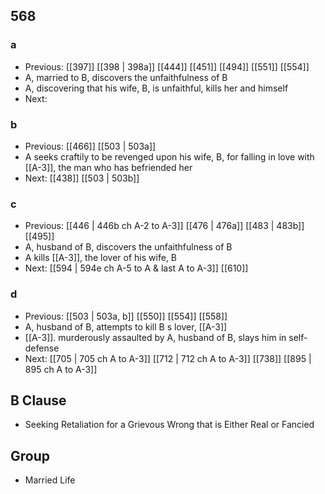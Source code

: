 ## 568
### a
- Previous: [[397]] [[398 | 398a]] [[444]] [[451]] [[494]] [[551]] [[554]] 
- A, married to B, discovers the unfaithfulness of B
- A, discovering that his wife, B, is unfaithful, kills her and himself
- Next: 

### b
- Previous: [[466]] [[503 | 503a]] 
- A seeks craftily to be revenged upon his wife, B, for falling in love with [[A-3]], the man who has befriended her
- Next: [[438]] [[503 | 503b]] 

### c
- Previous: [[446 | 446b ch A-2 to A-3]] [[476 | 476a]] [[483 | 483b]] [[495]] 
- A, husband of B, discovers the unfaithfulness of B
- A kills [[A-3]], the lover of his wife, B
- Next: [[594 | 594e ch A-5 to A &amp; last A to A-3]] [[610]] 

### d
- Previous: [[503 | 503a, b]] [[550]] [[554]] [[558]] 
- A, husband of B, attempts to kill B s lover, [[A-3]]
- [[A-3]]. murderously assaulted by A, husband of B, slays him in self-defense
- Next: [[705 | 705 ch A to A-3]] [[712 | 712 ch A to A-3]] [[738]] [[895 | 895 ch A to A-3]] 

## B Clause
- Seeking Retaliation for a Grievous Wrong that is Either Real or Fancied

## Group
- Married Life

